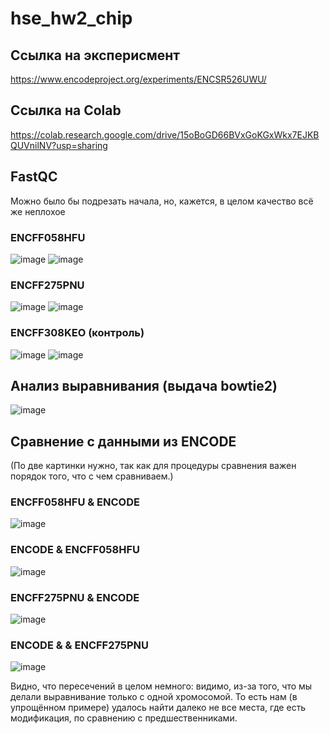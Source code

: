 # hse_hw2_chip

## Ссылка на эксперисмент
https://www.encodeproject.org/experiments/ENCSR526UWU/

## Ссылка на Colab
https://colab.research.google.com/drive/15oBoGD66BVxGoKGxWkx7EJKBQUVnilNV?usp=sharing

## FastQC
Можно было бы подрезать начала, но, кажется, в целом качество всё же неплохое

### ENCFF058HFU

![image](https://user-images.githubusercontent.com/71763293/222211089-a8afe95e-12cf-42ef-b600-9dc7194f9700.png)
![image](https://user-images.githubusercontent.com/71763293/222211153-b390344e-064e-42d7-b658-d37085e9353e.png)

### ENCFF275PNU

![image](https://user-images.githubusercontent.com/71763293/222242701-17f94710-e9b0-4f1d-9a9f-113b5859ca8d.png)
![image](https://user-images.githubusercontent.com/71763293/222242739-d7b8048e-534f-461b-a159-03beb2bfb79f.png)

### ENCFF308KEO (контроль)

![image](https://user-images.githubusercontent.com/71763293/222211446-e21ffefb-39ff-4104-b31e-999ce8f228fa.png)
![image](https://user-images.githubusercontent.com/71763293/222211466-496342e2-1d73-4390-92f1-0583cbcbfe5e.png)

## Анализ выравнивания (выдача bowtie2)
![image](https://user-images.githubusercontent.com/71763293/222244178-851e3b24-2584-482b-8a11-626d359604df.png)

## Сравнение с данными из ENCODE
(По две картинки нужно, так как для процедуры сравнения важен порядок того, что с чем сравниваем.)

### ENCFF058HFU & ENCODE
![image](https://user-images.githubusercontent.com/71763293/222233386-e986256f-d0f1-4e9c-b023-75c6f562f882.png)
### ENCODE & ENCFF058HFU
![image](https://user-images.githubusercontent.com/71763293/222233435-1fe3ef7f-f1f3-499d-be51-bb36d5216b77.png)

### ENCFF275PNU & ENCODE
![image](https://user-images.githubusercontent.com/71763293/222242460-7a3e5d53-08c8-48e1-99c1-92f0520f6840.png)
### ENCODE & & ENCFF275PNU
![image](https://user-images.githubusercontent.com/71763293/222242515-f4c39789-2661-4d90-b0cc-9f21517a43ee.png)

Видно, что пересечений в целом немного: видимо, из-за того, что мы делали выравнивание только с одной хромосомой. То есть нам (в упрощённом примере) удалось найти далеко не все места, где есть модификация, по сравнению с предшественниками.
